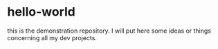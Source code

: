 # hello-world
this is the demonstration repository. I will put here some ideas or things concerning all my dev projects.
